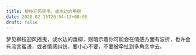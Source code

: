 ```yaml
---
title: 柳枝迎风摇曳，或水边的垂柳
date: 2020-02-15T20:54:12+08:00
draft: false
---
```


梦见柳枝迎风摇曳，或水边的垂柳，则暗示着你可能会在情感方面有波折，也许会有流言蜚语，或者情感纠纷，要小心不要，不要被牵扯到多角恋中去。
